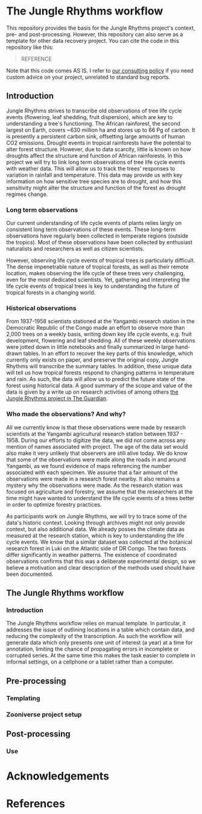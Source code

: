 # The Jungle Rhythms workflow

This repository provides the basis for the Jungle Rhythms project's context, pre- and post-processing. However, this repository can also serve as a template for other data recovery project. You can cite the code in this repository like this:

> REFERENCE

Note that this code comes AS IS. I refer to [our consulting policy](https://bluegreenlabs.org/labs/#support) if you need custom advice on your project, unrelated to standard bug reports.

## Introduction

Jungle Rhythms strives to transcribe old observations of tree life cycle events (flowering, leaf shedding, fruit dispersion), which are key to understanding a tree's functioning. The African rainforest, the second largest on Earth, covers ~630 million ha and stores up to 66 Pg of carbon. It is presently a persistent carbon sink, offsetting large amounts of human CO2 emissions. Drought events in tropical rainforests have the potential to alter forest structure. However, due to data scarcity, little is known on how droughts affect the structure and function of African rainforests. In this project we will try to link long term observations of tree life cycle events with weather data. This will allow us to track the trees' responses to variation in rainfall and temperature. This data may provide us with key information on how sensitive tree species are to drought, and how this sensitivity might alter the structure and function of the forest as drought regimes change.

### Long term observations

Our current understanding of life cycle events of plants relies largly on consistent long term observations of these events. These long-term observations have regularly been collected in temperate regions (outside the tropics). Most of these observations have been collected by enthusiast naturalists and researchers as well as citizen scientists.

However, observing life cycle events of tropical trees is particularly difficult. The dense impenetrable nature of tropical forests, as well as their remote location, makes observing the life cycle of these trees very challenging, even for the most dedicated scientists. Yet, gathering and interpreting the life cycle events of tropical trees is key to understanding the future of tropical forests in a changing world.

### Historical observations

From 1937-1958 scientists stationed at the Yangambi research station in the Democratic Republic of the Congo made an effort to observe more than 2,000 trees on a weekly basis, writing down key life cycle events, e.g. fruit development, flowering and leaf shedding. All of these weekly observations were jotted down in little notebooks and finally summarized in large hand-drawn tables. In an effort to recover the key parts of this knowledge, which currently only exists on paper, and preserve the original copy, Jungle Rhythms will transcribe the summary tables. In addition, these unique data will tell us how tropical forests respond to changing patterns in temperature and rain. As such, the data will allow us to predict the future state of the forest using historical data. A good summary of the scope and value of the data is given by a write up on research activities of among others [the Jungle Rhythms project in The Guardian](https://www.theguardian.com/environment/2017/sep/22/long-lost-congo-notebooks-shed-light-how-trees-react-to-climate-change).

### Who made the observations? And why?

All we currently know is that these observations were made by research scientists at the Yangambi agricultural research station between 1937 - 1958. During our efforts to digitize the data, we did not come across any mention of names associated with project. The age of the data set would also make it very unlikely that observers are still alive today. We do know that some of the observations were made along the roads in and around Yangambi, as we found evidence of maps referencing the number associated with each specimen. We assume that a fair amount of the observations were made in a research forest nearby. It also remains a mystery why the observations were made. As the research station was focused on agriculture and forestry, we assume that the researchers at the time might have wanted to understand the life cycle events of a trees better in order to optimize forestry practices.

As participants work on Jungle Rhythms, we will try to trace some of the data's historic context. Looking through archives might not only provide context, but also additional data. We already posses the climate data as measured at the research station, which is key to understanding the life cycle events. We know that a similar dataset was collected at the botanical research forest in Luki on the Atlantic side of DR Congo. The two forests differ significantly in weather patterns. The existence of coordinated observations confirms that this was a deliberate experimental design, so we believe a motivation and clear description of the methods used should have been documented.

## The Jungle Rhythms workflow

### Introduction

The Jungle Rhythms workflow relies on manual template. In particular, it addresses the issue of outlining locations in a table which contain data, and reducing the complexity of the transcription. As such the workflow will generate data which only presents one unit of interest (a year) at a time for annotation, limiting the chance of propagating errors in incomplete or corrupted series. At the same time this makes the task easier to complete in informal settings, on a cellphone or a tablet rather than a computer.


## Pre-processing

### Templating

### Zooniverse project setup

## Post-processing

### Use

# Acknowledgements



# References
